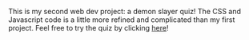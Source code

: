 This is my second web dev project: a demon slayer quiz! The CSS and Javascript code is a little more refined and complicated than my first project. Feel free to try the quiz by clicking [here](https://demon-slayer-quiz-awesomethan.vercel.app)!
